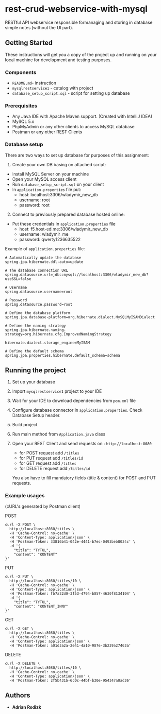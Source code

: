 # rest-crud-webservice-with-mysql

RESTful API webservice responsible formanaging and storing in database simple notes (without the UI part).

## Getting Started

These instructions will get you a copy of the project up and running on your local machine for development and testing purposes.

### Components

* `README.md`- instruction
* `mysqlrestservice1` - catalog with project
* `database_setup_script.sql` - script for setting up database

### Prerequisites

* Any Java IDE with Apache Maven support. (Created with IntelliJ IDEA)
* MySQL 5.x
* PhpMyAdmin or any other clients to access MySQL database
* Postman or any other REST Clients

### Database setup

There are two ways to set up database for purposes of this assignment:

1. Create your own DB basing on attached script:
  * Install MySQL Server on your machine
  * Open your MySQL access client
  * Run `database_setup_script.sql` on your client
  * In `application.properties` file put:
    - host: localhost:3306/wladymir_new_db
    - username: root
    - password: root
   

2. Connect to previously prepared database hosted online:
  * Put these credentials in `application.properties` file
    - host: f5.host-ed.me:3306/wladymir_new_db
    - username: wladymir_me
    - password: qwerty1236635522
  
  
  Example of `application.properties` file:
  
  ```
# Automatically update the database
spring.jpa.hibernate.ddl-auto=update

# The database connection URL
spring.datasource.url=jdbc:mysql://localhost:3306/wladymir_new_db?useSSL=false

# Username
spring.datasource.username=root

# Password
spring.datasource.password=root

# Define the database platform
spring.jpa.database-platform=org.hibernate.dialect.MySQLMyISAMDialect

# Define the naming strategy
spring.jpa.hibernate.naming-strategy=org.hibernate.cfg.ImprovedNamingStrategy

hibernate.dialect.storage_engine=MyISAM

# Define the default schema
spring.jpa.properties.hibernate.default_schema=schema

```
 
## Running the project

1. Set up your database
2. Import `mysqlrestservice1` project to your IDE
3. Wait for your IDE to download dependencies from `pom.xml` file
4. Configure database connector in `application.properties`. Check Database Setup header.
4. Build project
5. Run main method from `Application.java` class
6. Open your REST Client and send requests on : `http://localhost:8080`
   - for POST request add `/titles`
   - for PUT request add `/titles/id` 
   - for GET request add `/titles`
   - for DELETE request add `/titles/id`
   
   You also have to fill mandatory fields (title & content) for POST and PUT requests.
   
### Example usages
(cURL's generated by Postman client)

POST
```
curl -X POST \
  http://localhost:8080/titles \
  -H 'Cache-Control: no-cache' \
  -H 'Content-Type: application/json' \
  -H 'Postman-Token: 33816b41-042e-4441-b7ec-0493beb8034c' \
  -d '{
	"title": "TYTUL",
	"content": "KONTENT"
}'
```

PUT
```
curl -X PUT \
  http://localhost:8080/titles/10 \
  -H 'Cache-Control: no-cache' \
  -H 'Content-Type: application/json' \
  -H 'Postman-Token: fb7a32d0-3f53-4794-b857-4630f8134104' \
  -d '{
	"title": "TYTUL",
	"content": "KONTENT_INNY"
}'
```

GET
```
curl -X GET \
  http://localhost:8080/titles \
  -H 'Cache-Control: no-cache' \
  -H 'Content-Type: application/json' \
  -H 'Postman-Token: a01d3a2a-2e41-4a10-987e-3b229a27463a'
```

DELETE
```
curl -X DELETE \
  http://localhost:8080/titles/10 \
  -H 'Cache-Control: no-cache' \
  -H 'Content-Type: application/json' \
  -H 'Postman-Token: 2f5b431b-6c0c-44bf-b30e-954347a0ad36'
```

## Authors

* **Adrian Rodizk** 
